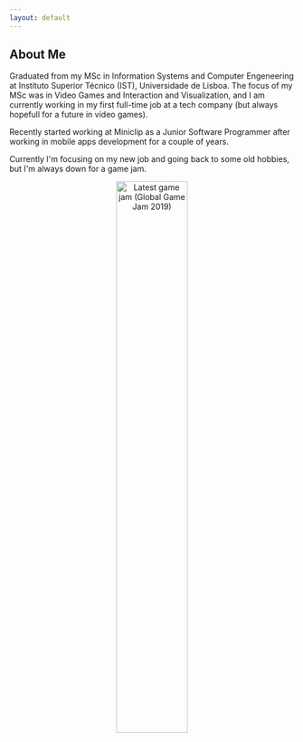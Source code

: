 ```yaml
---
layout: default
---
```


## About Me

Graduated from my MSc in Information Systems and Computer Engeneering at Instituto Superior Técnico (IST), Universidade de Lisboa. The focus of my MSc was in Video Games and Interaction and Visualization, and I am currently working in my first full-time job at a tech company (but always hopefull for a future in video games).

Recently started working at Miniclip as a Junior Software Programmer after working in mobile apps development for a couple of years.

Currently I'm focusing on my new job and going back to some old hobbies, but I'm always down for a game jam.

<p align="center">
    <img src="https://github.com/iris-rod/portfolio/blob/master/img/IMG_20190127_182631.jpg?raw=true" alt="Latest game jam (Global Game Jam 2019)" width="50%"/>
</p>




